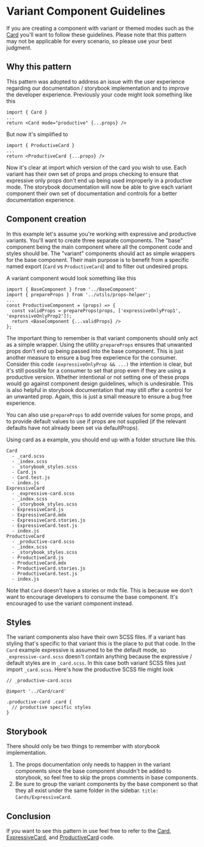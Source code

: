 # Variant Component Guidelines

If you are creating a component with variant or themed modes such as the
[Card](https://pages.github.ibm.com/cdai-design/pal/components/card/overview)
you'll want to follow these guidelines. Please note that this pattern may not be
applicable for every scenario, so please use your best judgment.

## Why this pattern

This pattern was adopted to address an issue with the user experience regarding
our documentation / storybook implementation and to improve the developer
experience. Previously your code might look something like this

```
import { Card }
...
return <Card mode="productive" {...props} />
```

But now it's simplified to

```
import { ProductiveCard }
...
return <ProductiveCard {...props} />
```

Now it's clear at import which version of the card you wish to use. Each variant
has their own set of props and props checking to ensure that expressive only
props don't end up being used improperly in a productive mode. The storybook
documentation will now be able to give each variant component their own set of
documentation and controls for a better documentation experience.

## Component creation

In this example let's assume you're working with expressive and productive
variants. You'll want to create three separate components. The "base" component
being the main component where all the component code and styles should be. The
"variant" components should act as simple wrappers for the base component. Their
main purpose is to benefit from a specific named export (`Card` vs
`ProductiveCard`) and to filter out undesired props.

A variant component would look something like this

```
import { BaseComponent } from '../BaseComponent'
import { prepareProps } from '../utils/props-helper';
...
const ProductiveComponent = (props) => {
  const validProps = prepareProps(props, ['expressiveOnlyProp1', 'expressiveOnlyProp2']);
  return <BaseComponent {...validProps} />
};
```

The important thing to remember is that variant components should only act as a
simple wrapper. Using the utility `prepareProps` ensures that unwanted props
don't end up being passed into the base component. This is just another measure
to ensure a bug free experience for the consumer. Consider this code
`(expressiveOnlyProp && ...)` the intention is clear, but it's still possible
for a consumer to set that prop even if they are using a productive version.
Whether intentional or not setting one of these props would go against component
design guidelines, which is undesirable. This is also helpful in storybook
documentation that may still offer a control for an unwanted prop. Again, this
is just a small measure to ensure a bug free experience.

You can also use `prepareProps` to add override values for some props, and to
provide default values to use if props are not supplied (if the relevant
defaults have not already been set via defaultProps).

Using card as a example, you should end up with a folder structure like this.

```
Card
  - _card.scss
  - _index.scss
  - _storybook_styles.scss
  - Card.js
  - Card.test.js
  - index.js
ExpressiveCard
  - _expressive-card.scss
  - _index.scss
  - _storybook_styles.scss
  - ExpressiveCard.js
  - ExpressiveCard.mdx
  - ExpressiveCard.stories.js
  - ExpressiveCard.test.js
  - index.js
ProductiveCard
  - _productive-card.scss
  - _index.scss
  - _storybook_styles.scss
  - ProductiveCard.js
  - ProductiveCard.mdx
  - ProductiveCard.stories.js
  - ProductiveCard.test.js
  - index.js
```

Note that `Card` doesn't have a stories or mdx file. This is because we don't
want to encourage developers to consume the base component. It's encouraged to
use the variant component instead.

## Styles

The variant components also have their own SCSS files. If a variant has styling
that's specific to that variant this is the place to put that code. In the
`Card` example expressive is assumed to be the default mode, so
`_expressive-card.scss` doesn't contain anything because the expressive /
default styles are in `_card.scss`. In this case both variant SCSS files just
import `_card.scss`. Here's how the productive SCSS file might look

```
// _productive-card.scss

@import '../Card/card'

.productive-card .card {
  // productive specific styles
}
```

## Storybook

There should only be two things to remember with storybook implementation.

1. The props documentation only needs to happen in the variant components since
   the base component shouldn't be added to storybook, so feel free to skip the
   props comments in base components.
2. Be sure to group the variant components by the base component so that they
   all exist under the same folder in the sidebar.
   `title: Cards/ExpressiveCard`.

## Conclusion

If you want to see this pattern in use feel free to refer to the
[Card](https://github.com/carbon-design-system/ibm-products/tree/master/packages/ibm-products/src/components/Card),
[ExpressiveCard](https://github.com/carbon-design-system/ibm-products/tree/master/packages/ibm-products/src/components/ExpressiveCard),
and
[ProductiveCard](https://github.com/carbon-design-system/ibm-products/tree/master/packages/ibm-products/src/components/ProductiveCard)
code.
